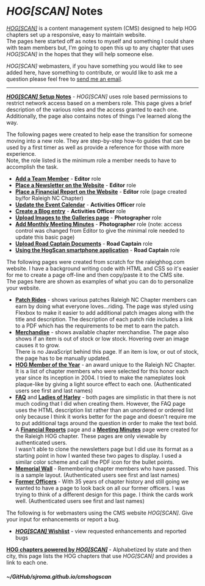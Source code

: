 
# _HOG\[SCAN\]_ Notes

[_HOG\[SCAN\]_](https://www.hogscan.com) is a content management system (CMS) designed to help HOG chapters set up a responsive, easy to maintain website.  
The pages here started off as notes to myself and something I could share with team members but, I'm going to open this up to any chapter that uses _HOG\[SCAN\]_ in the hopes that they will help someone else.  

_HOG\[SCAN\]_ webmasters, if you have something you would like to see added here, have something to contribute, or would like to ask me a question please feel free to [send me an email](mailto:webmaster@raleighhog.com).  

---  

**[_HOG\[SCAN\]_ Setup Notes](https://sjroma.github.io/cmshogscan/cmswebsite/)** - _HOG\[SCAN\]_ uses role based permissions to restrict network access based on a members role. This page gives a brief description of the various roles and the access granted to each one.  
Additionally, the page also contains notes of things I've learned along the way.  

The following pages were created to help ease the transition for someone moving into a new role. They are step-by-step how-to guides that can be used by a first timer as well as provide a reference for those with more experience.  
Note, the role listed is the minimum role a member needs to have to accomplish the task.
* **[Add a Team Member](https://sjroma.github.io/cmshogscan/updateralhog/procedures/stepsAddTeamMember.html)** - **Editor** role  
* **[Place a Newsletter on the Website](https://sjroma.github.io/cmshogscan/updateralhog/procedures/stepsNewslettersUpdate.html)** - **Editor** role  
* **[Place a Financial Report on the Website](https://sjroma.github.io/cmshogscan/updateralhog/procedures/stepsFinancialReport.html)** - **Editor** role (page created by/for Raleigh NC Chapter)     
* **[Update the Event Calendar](https://sjroma.github.io/cmshogscan/updateralhog/procedures/stepsEventCalUpdate.html)** - **Activities Officer** role  
* **[Create a Blog entry](https://sjroma.github.io/cmshogscan/updateralhog/procedures/stepsBlogCreate.html)** - **Activities Officer** role  
* **[Upload Images to the Galleries page](https://sjroma.github.io/cmshogscan/updateralhog/procedures/stepsGalleriesAdd.html)** - **Photographer** role  
* **[Add Monthly Meeting Minutes](https://sjroma.github.io/cmshogscan/updateralhog/procedures/stepsMtgMinutesUpload.html)** - **Photographer** role (note: access control was changed from Editor to give the minimal role needed to update this basic page)  
* **[Upload Road Captain Documents](https://sjroma.github.io/cmshogscan/updateralhog/procedures/stepsRoadCaptUploads.html)** - **Road Captain** role  
* **[Using the HogScan smartphone application](https://sjroma.github.io/cmshogscan/hogscanapp/index.html)** - **Road Captain** role  

The following pages were created from scratch for the raleighhog.com website. I have a background writing code with HTML and CSS so it's easier for me to create a page off-line and then copy/paste it to the CMS site.  
The pages here are shown as examples of what you can do to personalize your website.  
* **[Patch Rides](https://sjroma.github.io/cmshogscan/pagesralhog/patchrides)** - shows various patches Raleigh NC Chapter members can earn by doing what everyone loves...riding. The page was styled using Flexbox to make it easier to add additional patch images along with the title and description. The description of each patch ride includes a link to a PDF which has the requirements to be met to earn the patch.  
* **[Merchandise](https://sjroma.github.io/cmshogscan/pagesralhog/merchandise)** - shows available chapter merchandise. The page also shows if an item is out of stock or low stock. Hovering over an image causes it to grow.  
  There is no JavaScript behind this page. If an item is low, or out of stock, the page has to be manually updated.  
* **[HOG Member of the Year](https://sjroma.github.io/cmshogscan/pagesralhog/hmoy)** - an award unique to the Raleigh NC Chapter. It is a list of chapter members who were selected for this honor each year since its inception in 2004. I tried to make the nameplates look plaque-like by giving a light source effect to each one. (Authenticated users see first and last names)  
* **[FAQ](https://www.raleighhog.com/faq)** and **[Ladies of Harley](https://www.raleighhog.com/ladies-harley)** - both pages are simplistic in that there is not much coding that I did when creating them. However, the FAQ page uses the HTML description list rather than an unordered or ordered list only because I think it works better for the page and doesn't require me to put additional tags around the question in order to make the text bold.  
* A **[Financial Reports](https://www.raleighhog.com/financial-reports)** page and a **[Meeting Minutes](https://www.raleighhog.com/meeting-minutes)** page were created for the Raleigh HOG chapter. These pages are only viewable by authenticated users.  
I wasn't able to clone the newsletters page but I did use its format as a starting point in how I wanted these two pages to display. I used a similar color scheme and call the PDF icon for the bullet points.  
* **[Memorial Wall](https://sjroma.github.io/cmshogscan/pagesralhog/memorial)** - Remembering chapter members who have passed. This is a sample layout. (Authenticated users see first and last names)    
* **[Former Officers](https://sjroma.github.io/cmshogscan/pagesralhog/pastofficers)** - With 35 years of chapter history and still going we wanted to have a page to look back on all our former officers. I was trying to think of a different design for this page. I think the cards work well. (Authenticated users see first and last names)  

The following is for webmasters using the CMS website _HOG\[SCAN\]_. Give your input for enhancements or report a bug.  
* **[_HOG\[SCAN\]_ Wishlist](https://sjroma.github.io/cmshogscan/cmswishlist)** - view requested enhancements and reported bugs  

**[HOG chapters powered by _HOG\[SCAN\]_](https://sjroma.github.io/cmshogscan/chapters/)** - Alphabetized by state and then city, this page lists the HOG chapters that use _HOG\[SCAN\]_ and provides a link to each one.  

##### ~/GitHub/sjroma.github.io/cmshogscan  